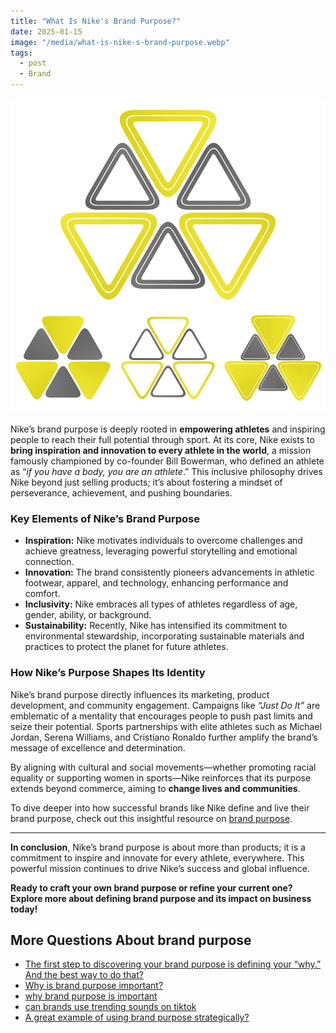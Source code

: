```yaml
---
title: "What Is Nike's Brand Purpose?"
date: 2025-01-15
image: "/media/what-is-nike-s-brand-purpose.webp"
tags:
  - post
  - Brand
---
```


![What Is Nike's Brand Purpose?](/media/what-is-nike-s-brand-purpose.webp)

Nike’s brand purpose is deeply rooted in **empowering athletes** and inspiring people to reach their full potential through sport. At its core, Nike exists to **bring inspiration and innovation to every athlete in the world**, a mission famously championed by co-founder Bill Bowerman, who defined an athlete as “*if you have a body, you are an athlete*.” This inclusive philosophy drives Nike beyond just selling products; it’s about fostering a mindset of perseverance, achievement, and pushing boundaries.

### Key Elements of Nike’s Brand Purpose

- **Inspiration:** Nike motivates individuals to overcome challenges and achieve greatness, leveraging powerful storytelling and emotional connection.
- **Innovation:** The brand consistently pioneers advancements in athletic footwear, apparel, and technology, enhancing performance and comfort.
- **Inclusivity:** Nike embraces all types of athletes regardless of age, gender, ability, or background.
- **Sustainability:** Recently, Nike has intensified its commitment to environmental stewardship, incorporating sustainable materials and practices to protect the planet for future athletes.

### How Nike’s Purpose Shapes Its Identity

Nike’s brand purpose directly influences its marketing, product development, and community engagement. Campaigns like *“Just Do It”* are emblematic of a mentality that encourages people to push past limits and seize their potential. Sports partnerships with elite athletes such as Michael Jordan, Serena Williams, and Cristiano Ronaldo further amplify the brand’s message of excellence and determination.

By aligning with cultural and social movements—whether promoting racial equality or supporting women in sports—Nike reinforces that its purpose extends beyond commerce, aiming to **change lives and communities**.

To dive deeper into how successful brands like Nike define and live their brand purpose, check out this insightful resource on [brand purpose](https://supertotallyawesome.com/posts/brand-purpose).

---

**In conclusion**, Nike’s brand purpose is about more than products; it is a commitment to inspire and innovate for every athlete, everywhere. This powerful mission continues to drive Nike’s success and global influence.  

**Ready to craft your own brand purpose or refine your current one? Explore more about defining brand purpose and its impact on business today!**

## More Questions About brand purpose

- [The first step to discovering your brand purpose is defining your “why.” And the best way to do that?](/posts/the-first-step-to-discovering-your-brand-purpose-i)
- [Why is brand purpose important?](/posts/why-is-brand-purpose-important)
- [why brand purpose is important](/posts/why-brand-purpose-is-important)
- [can brands use trending sounds on tiktok](/posts/can-brands-use-trending-sounds-on-tiktok)
- [A great example of using brand purpose strategically?](/posts/a-great-example-of-using-brand-purpose-strategical)

